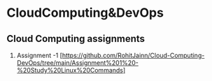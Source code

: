 # CloudComputing&DevOps
## Cloud Computing assignments 
1) Assignment -1 [https://github.com/RohitJainn/Cloud-Computing-DevOps/tree/main/Assignment%201%20-%20Study%20Linux%20Commands]  

